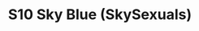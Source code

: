 ---
title: S10 Sky Blue (SkySexuals)
permalink: "/teams/s10-sky-blue"
members:
- Kyle Butts - Captain
- Adam Martin - Quarterback
- Tim Adams
- Matt Barnes
- Eduardo Cabrera
- AJ DeGarmo
- Josh Ellis
- Matt Gander
- Steve Gong
- Jeremy Kincaid
- Derek Tatum
- Jay Vilar
- Jake Zuidema
- Gerard Burley - Supplemental
teamid: 4443
name: S10 Sky Blue
color: SkySexuals
division: ''
---